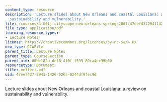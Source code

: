 ```yaml
---
content_type: resource
description: 'Lecture slides about New Orleans and coastal Louisiana: a review on
  sustainability and vulnerability.'
file: /courses/4-001j-cityscope-new-orleans-spring-2007/47eef43729411426526a0244df9fec9d_meffert.pdf
file_type: application/pdf
learning_resource_types:
- Lecture Notes
license: https://creativecommons.org/licenses/by-nc-sa/4.0/
ocw_type: OCWFile
parent_title: Lecture Notes
parent_type: CourseSection
parent_uid: 60be182a-def8-4f0f-f595-89ca4ec95b60
resourcetype: Document
title: meffert.pdf
uid: 47eef437-2941-1426-526a-0244df9fec9d
---
```

Lecture slides about New Orleans and coastal Louisiana: a review on sustainability and vulnerability.